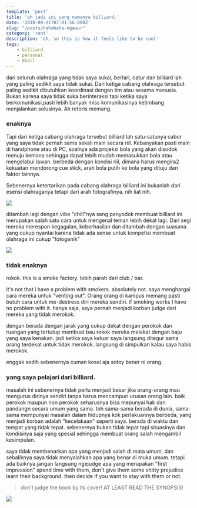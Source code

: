 ```yaml
---
template: 'post'
title: 'oh jadi ini yang namanya billiard.'
date: '2018-09-21T07:01:56.000Z'
slug: "/posts/hahahaha-ngawur"
category: 'rant'
description: 'oh, so this is how it feels like to be cool' 
tags:
    - billiard
    - personal 
    - 8ball
---
```

dari seluruh olahraga yang tidak saya sukai, berlari, catur dan billiard lah yang paling sedikit saya tidak sukai. Dari ketiga cabang olahraga tersebut paling sedikit dibutuhkan koordinasi dengan tim atau sesama manusia. Bukan karena saya tidak suka berinteraksi tapi ketika saya berkomunikasi,pasti lebih banyak miss komunikasinya ketimbang menjalankan solusinya. Ah retoris memang.    


### enaknya
Tapi dari ketiga cabang olahraga tersebut billiard lah satu-satunya cabor yang saya tidak pernah sama sekali main secara riil. Kebanyakan pasti main di handphone atau di PC, soalnya ada projeksi bola yang akan disodok menuju kemana sehingga dapat lebih mudah memasukkan bola atau mengelabui lawan. berbeda dengan kondisi riil, dimana harus mengira2 kekuatan mendorong cue stick, arah bola putih ke bola yang dituju dan faktor lainnya. 

Sebenernya ketertarikan pada cabang olahraga billiard ini bukanlah dari esensi olahraganya tetapi dari arah fotografinya. nih liat nih. 

 <img src="/img/bola-sodok.jpg" class="smaller center">
   

 ditambah lagi dengan vibe "chill"nya sang penyodok membuat billiard ini merupakan salah satu cara untuk mengenal teman lebih dekat lagi. Dari segi mereka merespon kegagalan, keberhasilan dan ditambah dengan suasana yang cukup nyantai karena tidak ada sense untuk kompetisi membuat olahraga ini cukup "fotogenik"

 <img src="/img/bola-sodok2.jpg" class="smaller center">

### tidak enaknya
rokok. this is a smoke factory. lebih parah dari club / bar. 

it's not that i have a problem with smokers. absolutely not. saya menghargai cara mereka untuk "venting out". Orang orang di kampus memang pasti butuh cara untuk me-destress diri mereka sendiri. if smoking works I have no problem with it. hanya saja, saya pernah menjadi korban judge dari mereka yang tidak merokok. 

dengan berada dengan jarak yang cukup dekat dengan perokok dan ruangan yang tertutup membuat bau rokok mereka melekat dengan baju yang saya kenakan. jadi ketika saya keluar saya langsung ditegur sama orang terdekat untuk tidak merokok. langsung di simpulkan kalau saya habis merokok. 

enggak sedih sebenernya cuman kesel aja sotoy bener ni orang. 


### yang saya pelajari dari billiard. 
masalah ini sebenernya tidak perlu menjadi besar jika orang-orang mau mengurus dirinya sendiri tanpa harus mencampuri urusan orang lain. baik perokok maupun non perokok seharusnya bisa mepunyai hak dan pandangn secara umum yang sama. toh sama-sama berada di dunia, sama-sama mempunyai masalah dalam hidupnya kok perlakuannya berbeda, yang menjadi korban adalah "kecelakaan" seperti saya. berada di waktu dan tempat yang tidak tepat. sebenernya bukan tidak tepat tapi situasinya dan kondisinya saja yang spesial sehingga membuat orang salah mengambil kesimpulan. 


saya tidak membenarkan apa yang menjadi salah di mata umum, dan sebaliknya saya tidak menyalahkan apa yang benar di muka umum. tetapi ada baiknya jangan langsung ngejudge apa yang merupakan "first impression" spend time with them, don't give them some shitty prejudice learn their background. then decide if you want to stay with them or not. 

> don't judge the book by its cover! AT LEAST READ THE SYNOPSIS! 
 
 <img src="/img/perokok.jpg" class="smaller center">